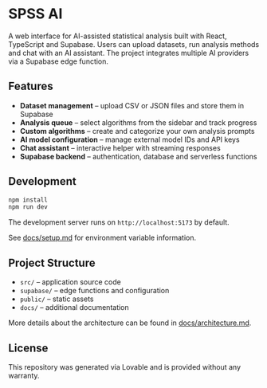 # SPSS AI

A web interface for AI-assisted statistical analysis built with React, TypeScript and Supabase. Users can upload datasets, run analysis methods and chat with an AI assistant. The project integrates multiple AI providers via a Supabase edge function.

## Features

- **Dataset management** – upload CSV or JSON files and store them in Supabase
- **Analysis queue** – select algorithms from the sidebar and track progress
- **Custom algorithms** – create and categorize your own analysis prompts
- **AI model configuration** – manage external model IDs and API keys
- **Chat assistant** – interactive helper with streaming responses
- **Supabase backend** – authentication, database and serverless functions

## Development

```bash
npm install
npm run dev
```

The development server runs on `http://localhost:5173` by default.

See [docs/setup.md](docs/setup.md) for environment variable information.

## Project Structure

- `src/` – application source code
- `supabase/` – edge functions and configuration
- `public/` – static assets
- `docs/` – additional documentation

More details about the architecture can be found in [docs/architecture.md](docs/architecture.md).

## License

This repository was generated via Lovable and is provided without any warranty.

